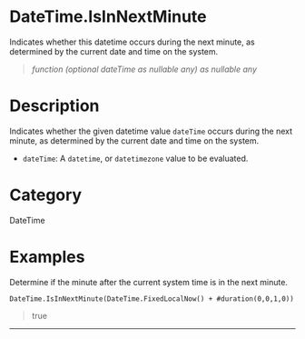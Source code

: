 ﻿# DateTime.IsInNextMinute
Indicates whether this datetime occurs during the next minute, as determined by the current date and time on the system.
> _function (optional dateTime as nullable any) as nullable any_
# Description 
Indicates whether the given datetime value <code>dateTime</code> occurs during the next minute, as determined by the current date and time on the system.
      <ul>
      <li><code>dateTime</code>: A <code>datetime</code>, or <code>datetimezone</code> value to be evaluated.</li>
      </ul>
# Category 
DateTime
# Examples 
Determine if the minute after the current system time is in the next minute.
```
DateTime.IsInNextMinute(DateTime.FixedLocalNow() + #duration(0,0,1,0))
```
> true
***
